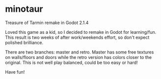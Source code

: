 # minotaur
Treasure of Tarmin remake in Godot 2.1.4

Loved this game as a kid, so I decided to remake in Godot for learning/fun.
This result is two weeks of after work/weekends effort, so don't expect polished brilliance.

There are two branches:  master and retro.  Master has some free textures on walls/floors and doors while 
the retro version has colors closer to the original.  This is not well play balanced, could be too easy or hard!

Have fun!
